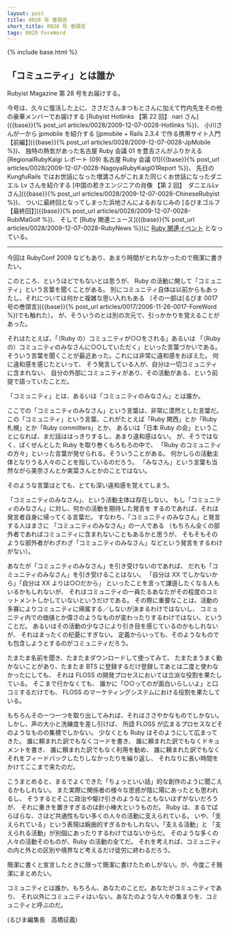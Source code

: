 ```yaml
---
layout: post
title: 0028 号 巻頭言
short_title: 0028 号 巻頭言
tags: 0028 ForeWord
---
```

{% include base.html %}


## 「コミュニティ」とは誰か

Rubyist Magazine 第 28 号をお届けする。

今号は、久々に復活した上に、ささださんまつもとさんに加えて竹内先生その他の豪華メンバーでお届けする
[Rubyist Hotlinks 【第 22 回】 nari さん]({{base}}{% post_url articles/0028/2009-12-07-0028-Hotlinks %})、
小川さんが一から jpmobile を紹介する
[jpmobile + Rails 2.3.4 で作る携帯サイト入門 【前編】]({{base}}{% post_url articles/0028/2009-12-07-0028-JpMobile %})、
独特の熱気があった名古屋 Ruby 会議 01 を豊吉さんがふりかえる
[RegionalRubyKaigi レポート (09) 名古屋 Ruby 会議 01]({{base}}{% post_url articles/0028/2009-12-07-0028-NagoyaRubyKaigi01Report %})、
先日の KungfuRails ではお世話になった増満さんがこれまた同じくお世話になったダニエル Lv さんを紹介する
[中国の若きエンジニアの肖像 【第 2 回】　ダニエルLvさん]({{base}}{% post_url articles/0028/2009-12-07-0028-ChineseRubyist %})、
ついに最終回となってしまった浜地さんによるおなじみの
[るびまゴルフ 【最終回】]({{base}}{% post_url articles/0028/2009-12-07-0028-RubiMaGolf %})、
そして
[Ruby 関連ニュース]({{base}}{% post_url articles/0028/2009-12-07-0028-RubyNews %})に
[Ruby 関連イベント](http://jp.rubyist.net/?RubyEventCheck)
となっている。

----
今回は RubyConf 2009 などもあり、あまり時間がとれなかったので簡潔に書きたい。

このところ、というほどでもないとは思うが、 Ruby の活動に関して「コミュニティ」という言葉を聞くことがある。
別にコミュニティ自体は以前からもあったし、それについては何かと複雑な思い入れもある
（その一部は[るびま 0017 号の巻頭言]({{base}}{% post_url articles/0017/2006-11-26-0017-ForeWord %})でも触れた）。
が、そういうのとは別の次元で、引っかかりを覚えることがあった。

それはたとえば、「（Ruby の）コミュニティが○○をされる」あるいは
「（Ruby の）コミュニティのみなさんに○○していただく」といった言葉づかいである。
そういう言葉を聞くことが最近あった。これには非常に違和感をおぼえた。
何に違和感を感じたといって、
そう発言している人が、自分は一切コミュニティに含まれない、
自分の外部にコミュニティがあり、その活動がある、という前提で語っていたことだ。

「コミュニティ」とは、あるいは「コミュニティのみなさん」とは誰か。

ここでの「コミュニティのみなさん」という言葉は、非常に漠然とした言葉だ。
この「コミュニティ」という言葉、これがたとえば「Ruby 関西」とか「Ruby 札幌」とか「Ruby committers」とか、
あるいは「日本 Ruby の会」ということになれば、まだ話ははっきりするし、あまり違和感はない。
が、そうではなく、ばくぜんとした Ruby を取り巻くもろもろの中で、
「Ruby のコミュニティの方々」といった言葉が発せられる。そういうことがある。
何かしらの活動主体となりうる人々のことを指しているのだろう。
「みなさん」という言葉も当然ながら美奈さんとか実菜さんとかのことではない。

そのような言葉はとても、とても深い違和感を覚えてしまう。

「コミュニティのみなさん」、という活動主体は存在しない。
もし「コミュニティのみなさん」に対し、何かの活動を期待した発言を
するのであれば、それは発言者自身に帰ってくる言葉だ。
すなわち、「コミュニティのみなさん」と発言する人はまさに
「コミュニティのみなさん」の一人である
（もちろん全くの部外者であればコミュニティに含まれないこともあるかと思うが、
そもそもそのような部外者がわざわざ「コミュニティのみなさん」などという発言をするわけがない）。

あなたが「コミュニティのみなさん」を引き受けないのであれば、
だれも「コミュニティのみなさん」を引き受けることはない。
「自分は XX でしかないから」「自分は XX よりは○○だから」
といったことを言って謙遜したくなる人もいるかもしれないが、
それはコミュニティの一員たるあなたがその程度のコミットメントしかしていないというだけである。
その際に重要なことは、活動の多寡によりコミュニティに帰属する／しないが決まるわけではないし、
コミュニティ内での価値とか偉さのようなものが変わったりするわけではない、ということだ。
あるいはその活動の少なさにより引き目を感じているのかもしれないが、
それはまったくの杞憂にすぎない。
定義からいっても、そのようなものでも包含しようとするのがコミュニティだろう。

たまたま名前を聞き、たまたまダウンロードして使ってみて、
たまたまうまく動かないことがあり、たまたま BTS に登録するだけ登録してあとは二度と使わなかったにしても、
それは FLOSS の開発プロセスにおいては立派な役割を果たしている。
そこまで行かなくても、
誰かに「○○ってのが面白いらしいよ」と口コミするだけでも、
FLOSS のマーケティングシステムにおける役割を果たしている。

もちろんその一つ一つを取り出してみれば、それはささやかなものでしかない。
しかし、声の大小と洗練度を差し引けば、
所詮 FLOSS が広まるプロセスなどそのようなものの集積でしかない。
少なくとも Ruby はそのようにして広まってきた。
誰に頼まれた訳でもなくコードを書き、
誰に頼まれた訳でもなくドキュメントを書き、
誰に頼まれた訳でもなく利用を勧め、
誰に頼まれた訳でもなくそれをフィードバックしたりしなかったりを繰り返し、
それなりに長い時間をかけてここまで来たのだ。

こうまとめると、まるでよくできた「ちょっといい話」的な創作のように聞こえるかもしれない。
また実際に関係者の様々な思惑が陰に陽にあったとも思われるし、
そうするとそこに政治や駆け引きのようなこともないはずがないだろうが、
それに重きを置きすぎるのは針小棒大というものだ。
Ruby は、まるでばらばらな、さほど共通性もない多くの人々の活動に支えられている。
いや、「支えられている」という表現は婉曲的すぎるかもしれない。「支える活動」と
「支えられる活動」が別個にあったりするわけではないからだ。
そのような多くの人々の活動そのものが、Ruby の活動の全てだ。
それを考えれば、コミュニティの内と外との区別や境界など考えるだけ徒労に終わるだろう。

簡潔に書くと宣言したときに限って簡潔に書けたためしがない。が、今度こそ簡潔にまとめたい。

コミュニティとは誰か。もちろん、あなたのことだ。あなたがコミュニティであり、
それ以外にコミュニティはいない。あなたのような人々の集まりを、コミュニティと呼ぶのだ。

(るびま編集長　高橋征義)


